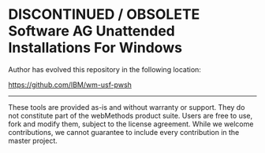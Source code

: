 # DISCONTINUED / OBSOLETE Software AG Unattended Installations For Windows

Author has evolved this repository in the following location:

https://github.com/IBM/wm-usf-pwsh

------------------------------

These tools are provided as-is and without warranty or support. They do not constitute part of the webMethods product suite. Users are free to use, fork and modify them, subject to the license agreement. While we welcome contributions, we cannot guarantee to include every contribution in the master project.

